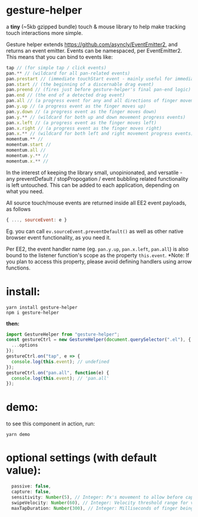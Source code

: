 # gesture-helper

a **tiny** (~5kb gzipped bundle) touch & mouse library to help make tracking touch interactions more simple.

Gesture helper extends https://github.com/asyncly/EventEmitter2, and returns an event emitter.
Events can be namespaced, per EventEmitter2. This means that you can bind to events like:

```javascript
tap // (for simple tap / click events)
pan.** // (wildcard for all pan-related events)
pan.prestart // (immediate touchStart event - mainly useful for immediately blocking browser behaviour)
pan.start // (the beginning of a discernable drag event)
pan.preend // (fires just before gesture-helper's final pan-end logic)
pan.end // (the end of a detected drag event)
pan.all // (a progress event for any and all directions of finger movement)
pan.y.up // (a progress event as the finger moves up)
pan.y.down // (a progress event as the finger moves down)
pan.y.** // (wildcard for both up and down movement progress events)
pan.x.left // (a progress event as the finger moves left)
pan.x.right // (a progress event as the finger moves right)
pan.x.** // (wildcard for both left and right movement progress events)
momentum.** //
momentum.start //
momentum.all //
momentum.y.** //
momentum.x.** //
```

In the interest of keeping the library small, unopinionated, and versatile - any preventDefault / stopPropogation / event bubbling related functionality is left untouched. This can be added to each application, depending on what you need.

All source touch/mouse events are returned inside all EE2 event payloads, as follows

```javascript
{ ..., sourceEvent: e }
```

Eg. you can call `ev.sourceEvent.preventDefault()` as well as other native browser event functionality, as you need it.

Per EE2, the event handler name (eg. `pan.y.up`, `pan.x.left`, `pan.all`) is also bound to the listener function's scope as the property `this.event`.
\*Note: If you plan to access this property, please avoid defining handlers using arrow functions.

# install:

```
yarn install gesture-helper
npm i gesture-helper
```

**then:**

```javascript
import GestureHelper from "gesture-helper";
const gestureCtrl = new GestureHelper(document.querySelector(".el"), {
  ...options
});
gestureCtrl.on("tap", e => {
  console.log(this.event); // undefined
});
gestureCtrl.on("pan.all", function(e) {
  console.log(this.event); // 'pan.all'
});
```

# demo:

to see this component in action, run:

```
yarn demo
```

# optional settings (with default value):

```javascript
  passive: false,
  capture: false,
  sensitivity: Number(5), // Integer: Px's movement to allow before capturing pan event
  swipeVelocity: Number(60), // Integer: Velocity threshold range for varied swipe detection
  maxTapDuration: Number(300), // Integer: Milliseconds of finger being on the screen before a tap event is ignored
```
